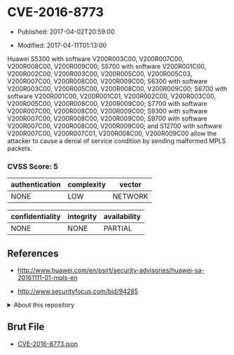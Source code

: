 # CVE-2016-8773

- Published: 2017-04-02T20:59:00

- Modified: 2017-04-11T01:13:00

Huawei S5300 with software V200R003C00, V200R007C00, V200R008C00, V200R009C00; S5700 with software V200R001C00, V200R002C00, V200R003C00, V200R005C00, V200R005C03, V200R007C00, V200R008C00, V200R009C00; S6300 with software V200R003C00, V200R005C00, V200R008C00, V200R009C00; S6700 with software V200R001C00, V200R001C01, V200R002C00, V200R003C00, V200R005C00, V200R008C00, V200R009C00; S7700 with software V200R007C00, V200R008C00, V200R009C00; S9300 with software V200R007C00, V200R008C00, V200R009C00; S9700 with software V200R007C00, V200R008C00, V200R009C00; and S12700 with software V200R007C00, V200R007C01, V200R008C00, V200R009C00 allow the attacker to cause a denial of service condition by sending malformed MPLS packets.

### CVSS Score: **5**

| authentication | complexity | vector |
| --- | --- | --- |
| NONE | LOW | NETWORK |

| confidentiality | integrity | availability |
| --- | --- | --- |
| NONE | NONE | PARTIAL |

## References

* http://www.huawei.com/en/psirt/security-advisories/huawei-sa-20161111-01-mpls-en

* http://www.securityfocus.com/bid/94285

<details>
<summary>About this repository</summary> 

  This repository is part of the project [Live Hack CVE](https://github.com/Live-Hack-CVE). Main website can be found [www.live-hack.org](https://www.live-hack.org) 
  
  Made by [Sn0wAlice](https://github.com/Sn0wAlice) for the people that care about security and need to have a feed of the latest CVEs. Hope you enjoy it, don't forget to star the repo and follow me on [Twitter](https://twitter.com/Sn0wAlice) and [Github](https://github.com/Sn0wAlice). And that is my [personnal website](https://www.alice-snow.me/)

  - [Home Page](https://github.com/Live-Hack-CVE)
  - [Framework](https://github.com/Live-Hack-CVE/cve-framework)
  - [CVE database](https://github.com/Live-Hack-CVE/full_database)
  - [Changelog](https://github.com/Live-Hack-CVE/Changelog)
</details>

## Brut File

* [CVE-2016-8773.json](https://raw.githubusercontent.com/Live-Hack-CVE/full_database/main/cves/2016/CVE-2016-8773.json)

